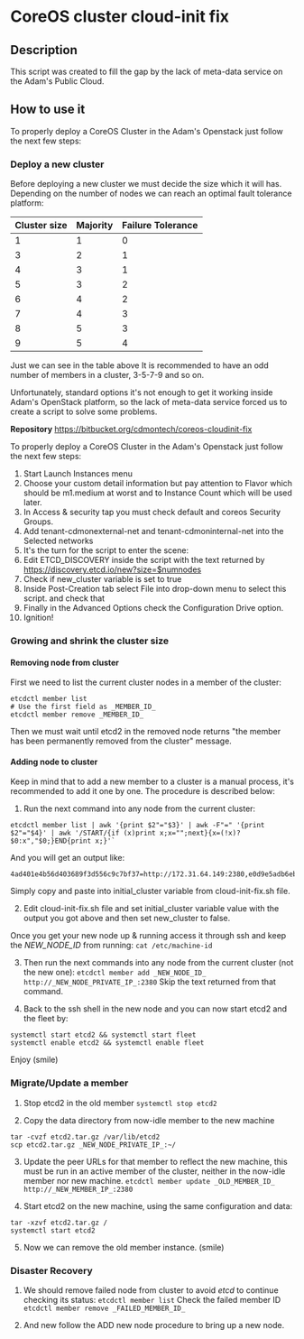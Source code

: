 # CoreOS cluster cloud-init fix

## Description
This script was created to fill the gap by the lack of meta-data service on the Adam's Public Cloud.

## How to use it
To properly deploy a CoreOS Cluster in the Adam's Openstack just follow the next few steps:

### Deploy a new cluster
Before deploying a new cluster we must decide the size which it will has. Depending on the number of nodes we can reach an optimal fault tolerance platform:

| Cluster size | Majority | Failure Tolerance |
|--------------|----------|-------------------|
| 1            | 1        | 0                 |
| 3            | 2        | 1                 |
| 4            | 3        | 1                 |
| 5            | 3        | 2                 |
| 6            | 4        | 2                 |
| 7            | 4        | 3                 |
| 8            | 5        | 3                 |
| 9            | 5        | 4                 |

Just we can see in the table above It is recommended to have an odd number of members in a cluster, 3-5-7-9 and so on.

Unfortunately, standard options it's not enough to get it working inside Adam's OpenStack platform, so the lack of meta-data service forced us to create a script to solve some problems.

**Repository**
https://bitbucket.org/cdmontech/coreos-cloudinit-fix

To properly deploy a CoreOS Cluster in the Adam's Openstack just follow the next few steps:

1. Start Launch Instances menu
2. Choose your custom detail information but pay attention to Flavor which should be m1.medium at worst and to Instance Count which will be used later.
3. In Access & security tap you must check default and coreos Security Groups.
4. Add tenant-cdmonexternal-net and tenant-cdmoninternal-net into the Selected networks
5. It's the turn for the script to enter the scene:
6. Edit ETCD_DISCOVERY inside the script with the text returned by https://discovery.etcd.io/new?size=$numnodes
7. Check if new_cluster variable is set to true
8. Inside Post-Creation tab select File into drop-down menu to select this script. and check that
9. Finally in the Advanced Options check the Configuration Drive option.
10. Ignition!

### Growing and shrink the cluster size
#### Removing node from cluster
First we need to list the current cluster nodes in a member of the cluster:
```
etcdctl member list
# Use the first field as _MEMBER_ID_
etcdctl member remove _MEMBER_ID_
```
Then we must wait until etcd2 in the removed node returns "the member has been permanently removed from the cluster" message.

#### Adding node to cluster
Keep in mind that to add a new member to a cluster is a manual process, it's recommended to add it one by one. The procedure is described below:

1. Run the next command into any node from the current cluster:
```
etcdctl member list | awk '{print $2"="$3}' | awk -F"=" '{print $2"="$4}' | awk '/START/{if (x)print x;x="";next}{x=(!x)?$0:x","$0;}END{print x;}'`
```

And you will get an output like:
```
4ad401e4b56d403689f3d556c9c7bf37=http://172.31.64.149:2380,e0d9e5adb6eb4c8f94dda86770f38f88=http://172.31.64.151:2380,fc69854b6bd9428f8181c7a76797a313=http://172.31.64.152:2380,c233467ef98d457dbb9ca104914b6a92=http://172.31.64.150:2380
```
Simply copy and paste into initial_cluster variable from cloud-init-fix.sh file.

2. Edit cloud-init-fix.sh file and set initial_cluster variable value with the output you got above and then set new_cluster to false.

Once you get your new node up & running access it through ssh and keep the _NEW_NODE_ID_ from running:
`cat /etc/machine-id`

3. Then run the next commands into any node from the current cluster (not the new one):
`etcdctl member add _NEW_NODE_ID_ http://_NEW_NODE_PRIVATE_IP_:2380`
Skip the text returned from that command.

4. Back to the ssh shell in the new node and you can now start etcd2 and the fleet by:
```
systemctl start etcd2 && systemctl start fleet
systemctl enable etcd2 && systemctl enable fleet
```
Enjoy (smile)

### Migrate/Update a member
1. Stop etcd2 in the old member
`systemctl stop etcd2`

2. Copy the data directory from now-idle member to the new machine
```
tar -cvzf etcd2.tar.gz /var/lib/etcd2
scp etcd2.tar.gz _NEW_NODE_PRIVATE_IP_:~/
```

3. Update the peer URLs for that member to reflect the new machine, this must be run in an active member of the cluster, neither in the now-idle member nor new machine.
`etcdctl member update _OLD_MEMBER_ID_ http://_NEW_MEMBER_IP_:2380`

4. Start etcd2 on the new machine, using the same configuration and data:
```
tar -xzvf etcd2.tar.gz /
systemctl start etcd2
```

5. Now we can remove the old member instance. (smile)

### Disaster Recovery
1. We should remove failed node from cluster to avoid *etcd* to continue checking its status:
`etcdctl member list`
Check the failed member ID
`etcdctl member remove _FAILED_MEMBER_ID_`

2. And new follow the ADD new node procedure to bring up a new node.
